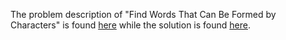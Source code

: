 The problem description of "Find Words That Can Be Formed by Characters" is found [here](https://leetcode.com/problems/find-words-that-can-be-formed-by-characters/) while the solution is found [here](https://github.com/aurimas13/Solutions-To-Problems/blob/main/LeetCode/Java%20Solutions/Find%20Words%20That%20Can%20Be%20Formed%20by%20Characters/java.java).

